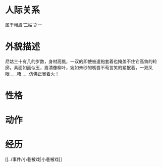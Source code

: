 
# 人际关系
属于峨眉‘二姑’之一

# 外貌描述
尼姑三十有几的岁数，身材高挑，一双的即使被道袍套着也掩盖不住它高耸的轮廓，素面如画似玉，眉清像柳叶，宛如朱砂的嘴唇不苟言笑的紧抿着，一双凤眼……唔……仿佛正冒着火！
# 性格

# 动作

# 经历
[[../事件/小巷被戏|小巷被戏]]
